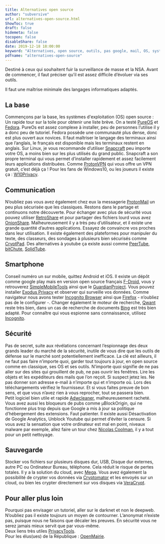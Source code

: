 ```yaml
---
title: Alternatives open source
author: "subversive"
url: alternatives-open-source.html
ShowToc: true
draft: false
hidemeta: false
tocopen: false
disableShare: false
date: 2019-12-18 18:00:00
keyword: "Alternatives, open source, outils, pas google, mail, OS, système d'exploitation, sans google, surveillance de masse, espionnage, NSA"
pdfname: "alternatives-open-source"
---
```


Destiné à ceux qui souhaitent fuir la surveillance de masse et la NSA.
Avant de commencer, il faut préciser qu’il est assez difficile d’évoluer via ses outils.
<!--more-->

Il faut une maîtrise minimale des langages informatiques adaptés.

## La base

Commençons par la base, les systèmes d'exploitation (OS) open source : Un rapide tour sur la toile pour obtenir une liste brève. On a testé [PureOS](https://pureos.net/) et [Fedora](https://getfedora.org/fr/). PureOs est assez complexe à installer, peu de personnes l’utilise il y a donc peu de tutoriel. Fedora possède une communauté plus dense, donc est plus ouvert aux novices. Il faut maîtriser le langage des terminaux ainsi que l’anglais, le français est disponible mais les terminaux restent en anglais. Sur Linux, je vous recommande d’utiliser [Snapcraft](https://snapcraft.io/) peu importe votre OS, a moins bien sur les plus utilisés du grand public. Snapcraft a son propre terminal qui vous permet d’installer rapidement et assez facilement leurs applications distribuées. Comme [ProtonVPN](https://protonvpn.com/) qui vous offre un VPN gratuit, c’est déjà ça ! Pour les fans de Windows10, ou les joueurs il existe ça : [W10Privacy](https://www.winprivacy.de/english-home/).

## Communication

N’oubliez pas vous avez également chez eux la messagerie [ProtonMail](https://protonmail.com/) un peu plus sécurisée que les classiques. Restons dans le partage et continuons notre découverte. Pour échanger avec plus de sécurité vous pouvez utiliser [RetroShare](https://retroshare.cc/) et pour partager des fichiers lourd vous avez [OnionShare](https://onionshare.org/). Malheureusement il y a très peu d’utilisateur, et il existe une grande quantité d’autres applications. Essayez de convaincre vos proches dans leur utilisation. Il existe également des plateformes pour manipuler du texte, des classeurs, des sondages à plusieurs bien sécurisés comme [CryptPad](https://cryptpad.fr/). Des alternatives à youtube ça existe aussi comme [PeerTube](https://peertube.fr/), [bitChute](https://www.bitchute.com/), [SolidTube](https://solid.tube/).

## Smartphone

Conseil numéro un sur mobile, quittez Android et iOS. Il existe un dépôt comme google play mais en version open source français [F-Droid](https://f-droid.org/), vous y retrouverez [SimpleMobileTools](https://www.simplemobiletools.com/) ainsi que le [GuardianProject](https://guardianproject.info/). Vous pouvez installer [Exodus Privacy](https://exodus-privacy.eu.org/fr/) et observer qui surveille vos données. Comme navigateur nous avons tester [Incognito Browser](https://play.google.com/store/apps/details?id=com.androidbull.incognito.browser&hl=fr) ainsi que [Firefox](https://play.google.com/store/apps/details?id=org.mozilla.firefox&hl=fr) - n’oubliez pas de le configurer -. Changer également le moteur de recherche, [Qwant](https://www.qwant.com/?l=fr) reste très bien, dans un cas de recherche de documents [Bing](https://www.bing.com/) est très bien adapté. Pour connaître qui vous espionne sans connaissance, utilisez [Incognito](https://play.google.com/store/apps/details?id=com.arcane.incognito&hl=fr).

## Sécurité

Pas de secret, suite aux révélations concernant l’espionnage des deux grands leader du marché de la sécurité, inutile de vous dire que les outils de défense sur le marché sont potentiellement inefficace. La clé est ailleurs, il ne faut pas faire n’importe quoi, garder tout toujours à jour, en open source comme en classique, ses OS et ses outils. N’importe quoi signifie de ne pas aller sur des sites qui grouillent de pub, ne pas ouvrir les fenêtres. Lire les objets et les expéditeurs des mails que l’on reçoit. Si suspect jetez les. Ne pas donner son adresse e-mail à n’importe qui et n’importe où. Lors des téléchargements vérifiez le fournisseur. Et si vous faites preuve de bon sens, et que vous n’avez rien à vous reprocher, tout se passera bien.  
Petit logiciel bien utile et rapide [Adwcleaner](https://fr.malwarebytes.com/adwcleaner/), malheureusement racheté. Vous avez aussi les bloqueurs de pubs comme µBlockOrigin, qui ne fonctionne plus trop depuis que Google a mis à jour sa politique d’hébergement des extensions. Faut patienter. Il existe aussi Désactivation de Google Analytics, Unblock Youtube qui permet d’éviter la censure. Si vous avez la sensation que votre ordinateur est mal en point, niveaux malware par exemple, allez faire un tour chez [Nicolas Coolman](https://www.nicolascoolman.com/fr/en/), il y a tout pour un petit nettoyage.

## Sauvegarde

Stocker vos fichiers sur plusieurs disques dur, USB, Disque dur externes, autre PC ou Ordinateur Bureau, téléphone. Cela réduit le risque de pertes totales. Il y a la solution du cloud, avec [Mega](https://mega.nz/). Vous avez également la possibilité de crypter vos données via [Cryptomator](https://cryptomator.org/) et les envoyés sur un cloud, ou bien les crypter directement sur vos disques via [VeraCrypt](https://www.veracrypt.fr/en/Home.html).

## Pour aller plus loin

Pourquoi pas envisager un tutoriel, aller sur le darknet et non le deepweb. N’oubliez pas il existe toujours un moyen de contourner. L’anonymat n’existe pas, puisque nous ne faisons que décaler les preuves. En sécurité vous ne serez jamais mieux servit que par vous-même.  
Deux liens très utiles [PrivacyTools](https://www.privacytools.io/).  
Pour les élus(ues) de la République : [OpenMairie](http://www.openmairie.org/).
